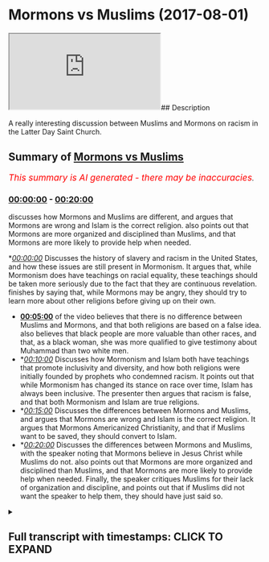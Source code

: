 # Mormons vs Muslims (2017-08-01)

<iframe loading='lazy' src='https://www.youtube.com/embed/_IHsxI76Ztc'></iframe>## Description

A really interesting discussion between Muslims and Mormons on racism in the Latter Day Saint Church.

## Summary of [Mormons vs Muslims](https://www.youtube.com/watch?v=_IHsxI76Ztc)


*<span style="color:red; font-size:125%">This summary is AI generated - there may be inaccuracies</span>. [](/)*

### [00:00:00](https://www.youtube.com/watch?v=_IHsxI76Ztc&t=0) - [00:20:00](https://www.youtube.com/watch?v=_IHsxI76Ztc&t=1200)

 discusses how Mormons and Muslims are different, and argues that Mormons are wrong and Islam is the correct religion. also points out that Mormons are more organized and disciplined than Muslims, and that Mormons are more likely to provide help when needed.

**[00:00:00](https://www.youtube.com/watch?v=_IHsxI76Ztc&t=0)* Discusses the history of slavery and racism in the United States, and how these issues are still present in Mormonism. It argues that, while Mormonism does have teachings on racial equality, these teachings should be taken more seriously due to the fact that they are continuous revelation.  finishes by saying that, while Mormons may be angry, they should try to learn more about other religions before giving up on their own.
* **[00:05:00](https://www.youtube.com/watch?v=_IHsxI76Ztc&t=300)** of the video believes that there is no difference between Muslims and Mormons, and that both religions are based on a false idea. also believes that black people are more valuable than other races, and that, as a black woman, she was more qualified to give testimony about Muhammad than two white men.
* **[00:10:00](https://www.youtube.com/watch?v=_IHsxI76Ztc&t=600)* Discusses how Mormonism and Islam both have teachings that promote inclusivity and diversity, and how both religions were initially founded by prophets who condemned racism. It points out that while Mormonism has changed its stance on race over time, Islam has always been inclusive. The presenter then argues that racism is false, and that both Mormonism and Islam are true religions.
* **[00:15:00](https://www.youtube.com/watch?v=_IHsxI76Ztc&t=900)* Discusses the differences between Mormons and Muslims, and argues that Mormons are wrong and Islam is the correct religion. It argues that Mormons Americanized Christianity, and that if Muslims want to be saved, they should convert to Islam.
* **[00:20:00](https://www.youtube.com/watch?v=_IHsxI76Ztc&t=1200)* Discusses the differences between Mormons and Muslims, with the speaker noting that Mormons believe in Jesus Christ while Muslims do not. also points out that Mormons are more organized and disciplined than Muslims, and that Mormons are more likely to provide help when needed. Finally, the speaker critiques Muslims for their lack of organization and discipline, and points out that if Muslims did not want the speaker to help them, they should have just said so.

<details><summary><h2>Full transcript with timestamps: CLICK TO EXPAND</h2></summary>

[0:00:00](https://youtu.be/_IHsxI76Ztc?t=0) wanted let's compile in the area thank  
[0:00:02](https://youtu.be/_IHsxI76Ztc?t=2) you thank you  
[0:00:03](https://youtu.be/_IHsxI76Ztc?t=3) now there was a group of customers with  
[0:00:05](https://youtu.be/_IHsxI76Ztc?t=5) them as we know Joseph Smith existed in  
[0:00:11](https://youtu.be/_IHsxI76Ztc?t=11) the kind of all I would like the 18100 M  
[0:00:16](https://youtu.be/_IHsxI76Ztc?t=16) okay if you notice okay that was a  
[0:00:18](https://youtu.be/_IHsxI76Ztc?t=18) build-up to what we know is there  
[0:00:20](https://youtu.be/_IHsxI76Ztc?t=20) welcome to the world  
[0:00:21](https://youtu.be/_IHsxI76Ztc?t=21) yeah yes all vision ever been seen by  
[0:00:24](https://youtu.be/_IHsxI76Ztc?t=24) yes as we know it exactly what is going  
[0:00:26](https://youtu.be/_IHsxI76Ztc?t=26) on  
[0:00:28](https://youtu.be/_IHsxI76Ztc?t=28) now obviously there was the issue of  
[0:00:31](https://youtu.be/_IHsxI76Ztc?t=31) slavery I'm not saying that the slavery  
[0:00:32](https://youtu.be/_IHsxI76Ztc?t=32) were existed in Utah but I don't think  
[0:00:35](https://youtu.be/_IHsxI76Ztc?t=35) it did exist in Utah am Jules video we  
[0:00:38](https://youtu.be/_IHsxI76Ztc?t=38) saw a river I was all over murder with  
[0:00:41](https://youtu.be/_IHsxI76Ztc?t=41) it just doesn't say in stone yet alright  
[0:00:44](https://youtu.be/_IHsxI76Ztc?t=44) so about one thing is I don't think Utah  
[0:00:46](https://youtu.be/_IHsxI76Ztc?t=46) necessarily hideslate whole saying I'm  
[0:00:48](https://youtu.be/_IHsxI76Ztc?t=48) okay  
[0:00:48](https://youtu.be/_IHsxI76Ztc?t=48) Oh Missouri I'm not sure yeah but the  
[0:00:51](https://youtu.be/_IHsxI76Ztc?t=51) point is I was looking for historical  
[0:00:54](https://youtu.be/_IHsxI76Ztc?t=54) final and I realized that not high  
[0:01:00](https://youtu.be/_IHsxI76Ztc?t=60) during the business  
[0:01:01](https://youtu.be/_IHsxI76Ztc?t=61) bundesliga on the probe of great would  
[0:01:04](https://youtu.be/_IHsxI76Ztc?t=64) you collect a great price okay which is  
[0:01:07](https://youtu.be/_IHsxI76Ztc?t=67) not a book just available on the books  
[0:01:08](https://youtu.be/_IHsxI76Ztc?t=68) different than ever write it with a  
[0:01:11](https://youtu.be/_IHsxI76Ztc?t=71) certain body okay now let me say what I  
[0:01:12](https://youtu.be/_IHsxI76Ztc?t=72) said and what I remember someone who is  
[0:01:16](https://youtu.be/_IHsxI76Ztc?t=76) basically a moment how much yeah  
[0:01:18](https://youtu.be/_IHsxI76Ztc?t=78) he became say became was Orion father  
[0:01:20](https://youtu.be/_IHsxI76Ztc?t=80) was a woman  
[0:01:22](https://youtu.be/_IHsxI76Ztc?t=82) he said that isn't that book that you  
[0:01:25](https://youtu.be/_IHsxI76Ztc?t=85) know this whole thing of the fix to the  
[0:01:27](https://youtu.be/_IHsxI76Ztc?t=87) first half which is alluded to in  
[0:01:29](https://youtu.be/_IHsxI76Ztc?t=89) Genesis chapter 9 verse 22 of the  
[0:01:32](https://youtu.be/_IHsxI76Ztc?t=92) dividing this curse is now spoken of in  
[0:01:38](https://youtu.be/_IHsxI76Ztc?t=98) derivative great right sorry let me  
[0:01:42](https://youtu.be/_IHsxI76Ztc?t=102) where black people are hurt and having a  
[0:01:45](https://youtu.be/_IHsxI76Ztc?t=105) curse because they're black beginners  
[0:01:47](https://youtu.be/_IHsxI76Ztc?t=107) now wives in you can threaten upon is  
[0:01:51](https://youtu.be/_IHsxI76Ztc?t=111) that 1978 or whatever it was there was a  
[0:01:54](https://youtu.be/_IHsxI76Ztc?t=114) report with in Mormonism whereby this  
[0:01:58](https://youtu.be/_IHsxI76Ztc?t=118) was now not not that was not something  
[0:02:00](https://youtu.be/_IHsxI76Ztc?t=120) to believe so because you guys believe  
[0:02:03](https://youtu.be/_IHsxI76Ztc?t=123) in continuous revelation but the point  
[0:02:06](https://youtu.be/_IHsxI76Ztc?t=126) is you don't see a problematic now one  
[0:02:08](https://youtu.be/_IHsxI76Ztc?t=128) point that in your scriptures that there  
[0:02:11](https://youtu.be/_IHsxI76Ztc?t=131) was references kind of racial horse  
[0:02:14](https://youtu.be/_IHsxI76Ztc?t=134) referal which which at the time of  
[0:02:16](https://youtu.be/_IHsxI76Ztc?t=136) slavery could have defied my first  
[0:02:18](https://youtu.be/_IHsxI76Ztc?t=138) official judges about the 50-day Gemini  
[0:02:21](https://youtu.be/_IHsxI76Ztc?t=141) so Native Americans that reason why  
[0:02:24](https://youtu.be/_IHsxI76Ztc?t=144) there's a traction  
[0:02:24](https://youtu.be/_IHsxI76Ztc?t=144) [Music]  
[0:02:28](https://youtu.be/_IHsxI76Ztc?t=148) No yes at the time was a very hard  
[0:02:31](https://youtu.be/_IHsxI76Ztc?t=151) decision of arias is just so nice  
[0:02:33](https://youtu.be/_IHsxI76Ztc?t=153) nononononono 98 okay a black man  
[0:02:38](https://youtu.be/_IHsxI76Ztc?t=158) couldn't come home because it we know in  
[0:02:40](https://youtu.be/_IHsxI76Ztc?t=160) our priesthood is the power event  
[0:02:45](https://youtu.be/_IHsxI76Ztc?t=165) Godfather industry so our school my  
[0:02:49](https://youtu.be/_IHsxI76Ztc?t=169) assumption is a premiere outside no no  
[0:02:51](https://youtu.be/_IHsxI76Ztc?t=171) y-you can't go into the quizzes you can  
[0:02:53](https://youtu.be/_IHsxI76Ztc?t=173) Arnold and so on this time they were  
[0:02:57](https://youtu.be/_IHsxI76Ztc?t=177) choice now so I'm trying to get  
[0:03:07](https://youtu.be/_IHsxI76Ztc?t=187) montemagno me what is a multi-city no no  
[0:03:14](https://youtu.be/_IHsxI76Ztc?t=194) you guys it's just a training ever ever  
[0:03:16](https://youtu.be/_IHsxI76Ztc?t=196) done the dream operated no nobody we  
[0:03:22](https://youtu.be/_IHsxI76Ztc?t=202) want to help you people t really  
[0:03:23](https://youtu.be/_IHsxI76Ztc?t=203) entertain you guys learn with this not  
[0:03:27](https://youtu.be/_IHsxI76Ztc?t=207) all biographies of them is really  
[0:03:30](https://youtu.be/_IHsxI76Ztc?t=210) learning I'll be honest with you I think  
[0:03:32](https://youtu.be/_IHsxI76Ztc?t=212) you guys do it officially you go amended  
[0:03:34](https://youtu.be/_IHsxI76Ztc?t=214) it now anyways you need a modern use any  
[0:03:37](https://youtu.be/_IHsxI76Ztc?t=217) when you're angry  
[0:03:38](https://youtu.be/_IHsxI76Ztc?t=218) will be what the classic exactly you  
[0:03:41](https://youtu.be/_IHsxI76Ztc?t=221) must look more serious to you anyways go  
[0:03:44](https://youtu.be/_IHsxI76Ztc?t=224) into some enough so what means winter  
[0:03:48](https://youtu.be/_IHsxI76Ztc?t=228) obscurity for the night to be a so I  
[0:03:56](https://youtu.be/_IHsxI76Ztc?t=236) know why  
[0:04:02](https://youtu.be/_IHsxI76Ztc?t=242) why give up your bike when you write for  
[0:04:07](https://youtu.be/_IHsxI76Ztc?t=247) [Music]  
[0:04:09](https://youtu.be/_IHsxI76Ztc?t=249) at some point they all they all they all  
[0:04:19](https://youtu.be/_IHsxI76Ztc?t=259) die and then that's understand why harm  
[0:04:23](https://youtu.be/_IHsxI76Ztc?t=263) room is in the search of West where I do  
[0:04:25](https://youtu.be/_IHsxI76Ztc?t=265) hanwen joke sustain restore are talking  
[0:04:35](https://youtu.be/_IHsxI76Ztc?t=275) about the bowels black people receiving  
[0:04:36](https://youtu.be/_IHsxI76Ztc?t=276) the reason why or something that they  
[0:04:39](https://youtu.be/_IHsxI76Ztc?t=279) don't know your shoot to make you a  
[0:04:43](https://youtu.be/_IHsxI76Ztc?t=283) proper game at least is ok well let me  
[0:04:51](https://youtu.be/_IHsxI76Ztc?t=291) say one thing I know I look sure this is  
[0:04:53](https://youtu.be/_IHsxI76Ztc?t=293) true why well I heard that you guys are  
[0:04:55](https://youtu.be/_IHsxI76Ztc?t=295) not allowed to receive like it all out  
[0:04:57](https://youtu.be/_IHsxI76Ztc?t=297) to hear anywhere else on religion okay  
[0:05:01](https://youtu.be/_IHsxI76Ztc?t=301) we could I'll just tell you something  
[0:05:03](https://youtu.be/_IHsxI76Ztc?t=303) about my religion quickly oily when was  
[0:05:06](https://youtu.be/_IHsxI76Ztc?t=306) almost again I believe in Jesus Christ I  
[0:05:09](https://youtu.be/_IHsxI76Ztc?t=309) hate to Messiah is the Word of God that  
[0:05:10](https://youtu.be/_IHsxI76Ztc?t=310) he's you know he does miracles will get  
[0:05:13](https://youtu.be/_IHsxI76Ztc?t=313) okay believe in the virgin mary and then  
[0:05:17](https://youtu.be/_IHsxI76Ztc?t=317) we'll be in the finest of the bones  
[0:05:19](https://youtu.be/_IHsxI76Ztc?t=319) who came to the Arabian Peninsula and he  
[0:05:23](https://youtu.be/_IHsxI76Ztc?t=323) said that he was a final prophet and  
[0:05:25](https://youtu.be/_IHsxI76Ztc?t=325) that there was also is going to be after  
[0:05:26](https://youtu.be/_IHsxI76Ztc?t=326) him  
[0:05:28](https://youtu.be/_IHsxI76Ztc?t=328) society the void but also that he is he  
[0:05:33](https://youtu.be/_IHsxI76Ztc?t=333) says the whole team attraction that's  
[0:05:35](https://youtu.be/_IHsxI76Ztc?t=335) all beneath the problems of life of  
[0:05:37](https://youtu.be/_IHsxI76Ztc?t=337) Oregon Washington one believe in a woman  
[0:05:39](https://youtu.be/_IHsxI76Ztc?t=339) before she was on the people who stayed  
[0:05:42](https://youtu.be/_IHsxI76Ztc?t=342) at the Piranha shooting the rest a  
[0:05:43](https://youtu.be/_IHsxI76Ztc?t=343) little  
[0:05:45](https://youtu.be/_IHsxI76Ztc?t=345) you know welcome now from our  
[0:05:48](https://youtu.be/_IHsxI76Ztc?t=348) perspective in your engagement veg  
[0:05:50](https://youtu.be/_IHsxI76Ztc?t=350) relation Mohammed aura there's no  
[0:05:53](https://youtu.be/_IHsxI76Ztc?t=353) difference between a black man a white  
[0:05:54](https://youtu.be/_IHsxI76Ztc?t=354) man our Arab or non Arab got the best of  
[0:05:57](https://youtu.be/_IHsxI76Ztc?t=357) you are those who are best now making  
[0:05:58](https://youtu.be/_IHsxI76Ztc?t=358) the other if we were to compare it a  
[0:06:01](https://youtu.be/_IHsxI76Ztc?t=361) statement which gave us all the two  
[0:06:03](https://youtu.be/_IHsxI76Ztc?t=363) hundred years ago Joe Smith with with  
[0:06:06](https://youtu.be/_IHsxI76Ztc?t=366) what legend in the pride of an  
[0:06:08](https://youtu.be/_IHsxI76Ztc?t=368) appropriate idea would you say that you  
[0:06:11](https://youtu.be/_IHsxI76Ztc?t=371) slavit notion of registration everyone  
[0:06:13](https://youtu.be/_IHsxI76Ztc?t=373) is all directory person is more or less  
[0:06:17](https://youtu.be/_IHsxI76Ztc?t=377) true more or less something follow today  
[0:06:21](https://youtu.be/_IHsxI76Ztc?t=381) then that result in the soul of a person  
[0:06:23](https://youtu.be/_IHsxI76Ztc?t=383) I know  
[0:06:27](https://youtu.be/_IHsxI76Ztc?t=387) no but what is mention is that basically  
[0:06:30](https://youtu.be/_IHsxI76Ztc?t=390) because of the black people in America  
[0:06:34](https://youtu.be/_IHsxI76Ztc?t=394) so far you mentioned it clearly that  
[0:06:36](https://youtu.be/_IHsxI76Ztc?t=396) black people that's why it's one of the  
[0:06:38](https://youtu.be/_IHsxI76Ztc?t=398) justification to have fun apply given  
[0:06:40](https://youtu.be/_IHsxI76Ztc?t=400) the three dimensions again what would  
[0:06:43](https://youtu.be/_IHsxI76Ztc?t=403) you think is a more correct interface  
[0:06:44](https://youtu.be/_IHsxI76Ztc?t=404) you know that is no different than Rick  
[0:06:47](https://youtu.be/_IHsxI76Ztc?t=407) and that even the fourth or even if a  
[0:06:49](https://youtu.be/_IHsxI76Ztc?t=409) black man was in charge of you he's so  
[0:06:50](https://youtu.be/_IHsxI76Ztc?t=410) black say he's headed like a reason he  
[0:06:53](https://youtu.be/_IHsxI76Ztc?t=413) made this for agriculture they didn't  
[0:06:57](https://youtu.be/_IHsxI76Ztc?t=417) really accept black authority yeah  
[0:06:58](https://youtu.be/_IHsxI76Ztc?t=418) corporal carpenter showed us a blackest  
[0:07:01](https://youtu.be/_IHsxI76Ztc?t=421) of men weasel evil and used to Salem  
[0:07:03](https://youtu.be/_IHsxI76Ztc?t=423) anybody who said even if the blackest  
[0:07:05](https://youtu.be/_IHsxI76Ztc?t=425) man both abroad could be here and he was  
[0:07:08](https://youtu.be/_IHsxI76Ztc?t=428) in charge he would have to follow what  
[0:07:10](https://youtu.be/_IHsxI76Ztc?t=430) you said Jose is a very interesting as  
[0:07:14](https://youtu.be/_IHsxI76Ztc?t=434) well like some people here in the  
[0:07:16](https://youtu.be/_IHsxI76Ztc?t=436) speaker's corner we're shooting for some  
[0:07:17](https://youtu.be/_IHsxI76Ztc?t=437) up in a register religious factory I  
[0:07:19](https://youtu.be/_IHsxI76Ztc?t=439) came across from that and a sexist  
[0:07:21](https://youtu.be/_IHsxI76Ztc?t=441) religion is or you know heard the  
[0:07:23](https://youtu.be/_IHsxI76Ztc?t=443) subjugation of women at night agent ray  
[0:07:26](https://youtu.be/_IHsxI76Ztc?t=446) there's a [ __ ] who she's a resident  
[0:07:27](https://youtu.be/_IHsxI76Ztc?t=447) products which is our second most  
[0:07:28](https://youtu.be/_IHsxI76Ztc?t=448) authentic book of the Quran yeah but I'm  
[0:07:30](https://youtu.be/_IHsxI76Ztc?t=450) not really with the water clock then the  
[0:07:32](https://youtu.be/_IHsxI76Ztc?t=452) party which is something this happy in  
[0:07:35](https://youtu.be/_IHsxI76Ztc?t=455) terms that is laid upon hot buttons if  
[0:07:37](https://youtu.be/_IHsxI76Ztc?t=457) not hiding yeah awkward no hide it was  
[0:07:40](https://youtu.be/_IHsxI76Ztc?t=460) individual  
[0:07:42](https://youtu.be/_IHsxI76Ztc?t=462) Mannie okay so a woman came and listened  
[0:07:47](https://youtu.be/_IHsxI76Ztc?t=467) to this through the black woman I'm just  
[0:07:49](https://youtu.be/_IHsxI76Ztc?t=469) going to finish off I'll be done before  
[0:07:51](https://youtu.be/_IHsxI76Ztc?t=471) minute ever even so I've got a black  
[0:07:53](https://youtu.be/_IHsxI76Ztc?t=473) woman came through the black a black  
[0:07:58](https://youtu.be/_IHsxI76Ztc?t=478) woman so she wasn't just a woman what  
[0:08:00](https://youtu.be/_IHsxI76Ztc?t=480) she was a black woman she came to the  
[0:08:03](https://youtu.be/_IHsxI76Ztc?t=483) problem and I'm basically we have a  
[0:08:05](https://youtu.be/_IHsxI76Ztc?t=485) ruling a slam whereby if you're if  
[0:08:07](https://youtu.be/_IHsxI76Ztc?t=487) you're if you take the milk you think  
[0:08:10](https://youtu.be/_IHsxI76Ztc?t=490) the breast milk of a woman  
[0:08:12](https://youtu.be/_IHsxI76Ztc?t=492) you can't will marry my and if a woman  
[0:08:17](https://youtu.be/_IHsxI76Ztc?t=497) if two people Britain look like a man  
[0:08:20](https://youtu.be/_IHsxI76Ztc?t=500) and a woman  
[0:08:20](https://youtu.be/_IHsxI76Ztc?t=500) then they becomes like like references  
[0:08:23](https://youtu.be/_IHsxI76Ztc?t=503) not exactly brother-sister but like  
[0:08:25](https://youtu.be/_IHsxI76Ztc?t=505) progress is there those hurdles that  
[0:08:27](https://youtu.be/_IHsxI76Ztc?t=507) kind of maternal thing no black woman  
[0:08:30](https://youtu.be/_IHsxI76Ztc?t=510) came she said I gave milk to this you  
[0:08:34](https://youtu.be/_IHsxI76Ztc?t=514) guys are very multi didn't know and  
[0:08:37](https://youtu.be/_IHsxI76Ztc?t=517) untied one yet  
[0:08:39](https://youtu.be/_IHsxI76Ztc?t=519) that means they call me Mary now choose  
[0:08:43](https://youtu.be/_IHsxI76Ztc?t=523) up one black woman yeah she gave that  
[0:08:45](https://youtu.be/_IHsxI76Ztc?t=525) testimony and he asked that was a man we  
[0:08:49](https://youtu.be/_IHsxI76Ztc?t=529) were definitely said no no she's lying  
[0:08:51](https://youtu.be/_IHsxI76Ztc?t=531) here she said he's Dutch alliance the  
[0:08:53](https://youtu.be/_IHsxI76Ztc?t=533) Prophet said you hear what she said in  
[0:08:55](https://youtu.be/_IHsxI76Ztc?t=535) otherwise in this situation we took the  
[0:08:57](https://youtu.be/_IHsxI76Ztc?t=537) testimony of a black woman over the  
[0:09:00](https://youtu.be/_IHsxI76Ztc?t=540) testimony of two men now one man in this  
[0:09:04](https://youtu.be/_IHsxI76Ztc?t=544) case I wouldn't had the point I'm making  
[0:09:05](https://youtu.be/_IHsxI76Ztc?t=545) here is that when it comes to the  
[0:09:08](https://youtu.be/_IHsxI76Ztc?t=548) slamming race we have a very strict  
[0:09:10](https://youtu.be/_IHsxI76Ztc?t=550) policy with race we don't believe that  
[0:09:13](https://youtu.be/_IHsxI76Ztc?t=553) anyone wears campaign and in any time  
[0:09:15](https://youtu.be/_IHsxI76Ztc?t=555) more valuable than another race  
[0:09:18](https://youtu.be/_IHsxI76Ztc?t=558) this woman who was a black woman and the  
[0:09:20](https://youtu.be/_IHsxI76Ztc?t=560) lower certified with no she was she  
[0:09:21](https://youtu.be/_IHsxI76Ztc?t=561) black while she was a black woman  
[0:09:23](https://youtu.be/_IHsxI76Ztc?t=563) because women were seen as low as or so  
[0:09:25](https://youtu.be/_IHsxI76Ztc?t=565) light enough ie there was a strong  
[0:09:27](https://youtu.be/_IHsxI76Ztc?t=567) patriarchy and she was not just a woman  
[0:09:29](https://youtu.be/_IHsxI76Ztc?t=569) but a black woman  
[0:09:30](https://youtu.be/_IHsxI76Ztc?t=570) so the Prophet said you know you have to  
[0:09:33](https://youtu.be/_IHsxI76Ztc?t=573) be divorced  
[0:09:34](https://youtu.be/_IHsxI76Ztc?t=574) and he created a divorce between the  
[0:09:35](https://youtu.be/_IHsxI76Ztc?t=575) student which is based on such motives  
[0:09:37](https://youtu.be/_IHsxI76Ztc?t=577) that one  
[0:09:37](https://youtu.be/_IHsxI76Ztc?t=577) which is a very simple thing now the  
[0:09:39](https://youtu.be/_IHsxI76Ztc?t=579) point I'll make an adjustment you guys I  
[0:09:44](https://youtu.be/_IHsxI76Ztc?t=584) believe that you should come to its left  
[0:09:47](https://youtu.be/_IHsxI76Ztc?t=587) white because I think you know and I  
[0:09:50](https://youtu.be/_IHsxI76Ztc?t=590) know that what I've just described to  
[0:09:52](https://youtu.be/_IHsxI76Ztc?t=592) you in terms of rate is more for  
[0:09:54](https://youtu.be/_IHsxI76Ztc?t=594) sensitivity than what you had in the  
[0:09:57](https://youtu.be/_IHsxI76Ztc?t=597) face and I believe that if you are  
[0:10:00](https://youtu.be/_IHsxI76Ztc?t=600) person that doesn't believe is racism I  
[0:10:02](https://youtu.be/_IHsxI76Ztc?t=602) know you're not accept that your  
[0:10:04](https://youtu.be/_IHsxI76Ztc?t=604) personal friend the only religion diet  
[0:10:07](https://youtu.be/_IHsxI76Ztc?t=607) believe there's at least racist religion  
[0:10:09](https://youtu.be/_IHsxI76Ztc?t=609) and the most inclusive diverse religion  
[0:10:11](https://youtu.be/_IHsxI76Ztc?t=611) of the whole world is a plan based on  
[0:10:13](https://youtu.be/_IHsxI76Ztc?t=613) that fact alone if you guys believe that  
[0:10:14](https://youtu.be/_IHsxI76Ztc?t=614) racism is a bad thing I should become I  
[0:10:18](https://youtu.be/_IHsxI76Ztc?t=618) believe the comet is the final comeback  
[0:10:20](https://youtu.be/_IHsxI76Ztc?t=620) what do you say to that well the whole  
[0:10:23](https://youtu.be/_IHsxI76Ztc?t=623) thing that I heard you say that like the  
[0:10:25](https://youtu.be/_IHsxI76Ztc?t=625) only thing such a hard surface has now  
[0:10:28](https://youtu.be/_IHsxI76Ztc?t=628) there are churches were saying we were  
[0:10:30](https://youtu.be/_IHsxI76Ztc?t=630) accepting of everyone what makes it  
[0:10:33](https://youtu.be/_IHsxI76Ztc?t=633) torture chalice rates at one point one  
[0:10:37](https://youtu.be/_IHsxI76Ztc?t=637) point in time the founder of latter-day  
[0:10:40](https://youtu.be/_IHsxI76Ztc?t=640) saints is appalled a woman is a nice  
[0:10:42](https://youtu.be/_IHsxI76Ztc?t=642) place  
[0:10:42](https://youtu.be/_IHsxI76Ztc?t=642) Joseph Smith who is meant to be a  
[0:10:45](https://youtu.be/_IHsxI76Ztc?t=645) prophet and relieved revelation from God  
[0:10:47](https://youtu.be/_IHsxI76Ztc?t=647) had raised disbelief now we're saying  
[0:10:50](https://youtu.be/_IHsxI76Ztc?t=650) that these race beliefs are unacceptable  
[0:10:52](https://youtu.be/_IHsxI76Ztc?t=652) and they no point in time were  
[0:10:54](https://youtu.be/_IHsxI76Ztc?t=654) acceptable so when he's setting it was  
[0:10:56](https://youtu.be/_IHsxI76Ztc?t=656) not acceptable and when he said now is  
[0:10:58](https://youtu.be/_IHsxI76Ztc?t=658) not acceptable  
[0:10:59](https://youtu.be/_IHsxI76Ztc?t=659) therefore we should reject because what  
[0:11:01](https://youtu.be/_IHsxI76Ztc?t=661) he said is like why he said was wrong  
[0:11:02](https://youtu.be/_IHsxI76Ztc?t=662) together so it's not about race it's  
[0:11:05](https://youtu.be/_IHsxI76Ztc?t=665) about unity diversity obeying God and  
[0:11:09](https://youtu.be/_IHsxI76Ztc?t=669) that's okay so highest knowledge your  
[0:11:10](https://youtu.be/_IHsxI76Ztc?t=670) beauty  
[0:11:13](https://youtu.be/_IHsxI76Ztc?t=673) you guys want to look I know I know  
[0:11:16](https://youtu.be/_IHsxI76Ztc?t=676) you're on a mission  
[0:11:16](https://youtu.be/_IHsxI76Ztc?t=676) I can't window okay you understand my  
[0:11:30](https://youtu.be/_IHsxI76Ztc?t=690) point hey I know you're never look  
[0:11:32](https://youtu.be/_IHsxI76Ztc?t=692) you're on a mission be on a mission yes  
[0:11:35](https://youtu.be/_IHsxI76Ztc?t=695) told you to come here and I know it is  
[0:11:38](https://youtu.be/_IHsxI76Ztc?t=698) the least thing that you'd have expected  
[0:11:40](https://youtu.be/_IHsxI76Ztc?t=700) to come and become something else  
[0:11:41](https://youtu.be/_IHsxI76Ztc?t=701) you know the Bible say something  
[0:11:43](https://youtu.be/_IHsxI76Ztc?t=703) beautiful it says seek is the truth and  
[0:11:46](https://youtu.be/_IHsxI76Ztc?t=706) the truth shall set you free now you  
[0:11:49](https://youtu.be/_IHsxI76Ztc?t=709) will know you accept my premise that  
[0:11:51](https://youtu.be/_IHsxI76Ztc?t=711) racism is intrinsically a false  
[0:11:53](https://youtu.be/_IHsxI76Ztc?t=713) statement you've accepted also the hell  
[0:11:56](https://youtu.be/_IHsxI76Ztc?t=716) am I am giving you the proof for it  
[0:11:58](https://youtu.be/_IHsxI76Ztc?t=718) Islam is a religion of inclusivity and  
[0:12:01](https://youtu.be/_IHsxI76Ztc?t=721) includes already we will accept it also  
[0:12:04](https://youtu.be/_IHsxI76Ztc?t=724) in humanism there is the idea of racism  
[0:12:07](https://youtu.be/_IHsxI76Ztc?t=727) I need them what their home have  
[0:12:08](https://youtu.be/_IHsxI76Ztc?t=728) signified we just adjust one so  
[0:12:12](https://youtu.be/_IHsxI76Ztc?t=732) therefore when we come to an  
[0:12:13](https://youtu.be/_IHsxI76Ztc?t=733) epistemological decision which is more  
[0:12:15](https://youtu.be/_IHsxI76Ztc?t=735) to remember in the boys wrapping it  
[0:12:17](https://youtu.be/_IHsxI76Ztc?t=737) deeply like what you're saying is  
[0:12:18](https://youtu.be/_IHsxI76Ztc?t=738) available you're basing the whole  
[0:12:20](https://youtu.be/_IHsxI76Ztc?t=740) relationship yes sir  
[0:12:24](https://youtu.be/_IHsxI76Ztc?t=744) but I believe it's intrinsically true if  
[0:12:27](https://youtu.be/_IHsxI76Ztc?t=747) that is one yeah and that's why God big  
[0:12:30](https://youtu.be/_IHsxI76Ztc?t=750) people over the graffiti and God created  
[0:12:33](https://youtu.be/_IHsxI76Ztc?t=753) other people bore those of you just hear  
[0:12:35](https://youtu.be/_IHsxI76Ztc?t=755) the Calliope yeah I stated the black  
[0:12:37](https://youtu.be/_IHsxI76Ztc?t=757) people why do you think why do you think  
[0:12:40](https://youtu.be/_IHsxI76Ztc?t=760) I will preserve the white over the black  
[0:12:42](https://youtu.be/_IHsxI76Ztc?t=762) robes of that was right all of them are  
[0:12:44](https://youtu.be/_IHsxI76Ztc?t=764) beautiful that's right the religion has  
[0:12:47](https://youtu.be/_IHsxI76Ztc?t=767) to be it has absolutely all over there  
[0:12:49](https://youtu.be/_IHsxI76Ztc?t=769) all of the reason Absalom if there is  
[0:12:51](https://youtu.be/_IHsxI76Ztc?t=771) anything which is true and iterator  
[0:12:54](https://youtu.be/_IHsxI76Ztc?t=774) then there is a possibility and distinct  
[0:13:00](https://youtu.be/_IHsxI76Ztc?t=780) use at any time what I need so if there  
[0:13:02](https://youtu.be/_IHsxI76Ztc?t=782) was any time because it's not started  
[0:13:04](https://youtu.be/_IHsxI76Ztc?t=784) okay they were not including the  
[0:13:05](https://youtu.be/_IHsxI76Ztc?t=785) priesthood present 97 here therefore 3  
[0:13:09](https://youtu.be/_IHsxI76Ztc?t=789) 1978 it was ok to berate pranaya greater  
[0:13:13](https://youtu.be/_IHsxI76Ztc?t=793) okay so here we're saying what was true  
[0:13:16](https://youtu.be/_IHsxI76Ztc?t=796) 1979 I was through 1977 to 1978  
[0:13:46](https://youtu.be/_IHsxI76Ztc?t=826) where he was born but one was there is  
[0:13:49](https://youtu.be/_IHsxI76Ztc?t=829) one early yes oh thank you  
[0:13:59](https://youtu.be/_IHsxI76Ztc?t=839) if you are you understand I am serious  
[0:14:03](https://youtu.be/_IHsxI76Ztc?t=843) now our church your state revelation and  
[0:14:06](https://youtu.be/_IHsxI76Ztc?t=846) we don't know why you can follow me the  
[0:14:15](https://youtu.be/_IHsxI76Ztc?t=855) last time God 17 simple do you look at  
[0:14:21](https://youtu.be/_IHsxI76Ztc?t=861) us yeah it was a scuffle Joe Smith by  
[0:14:24](https://youtu.be/_IHsxI76Ztc?t=864) the way it wasn't because it was  
[0:14:25](https://youtu.be/_IHsxI76Ztc?t=865) continuous revelation of someone else  
[0:14:26](https://youtu.be/_IHsxI76Ztc?t=866) Roger Smith  
[0:14:27](https://youtu.be/_IHsxI76Ztc?t=867) yeah it wasn't Joe Smith says damn that  
[0:14:31](https://youtu.be/_IHsxI76Ztc?t=871) don't it was someone else so when we  
[0:14:33](https://youtu.be/_IHsxI76Ztc?t=873) came off thank you  
[0:14:35](https://youtu.be/_IHsxI76Ztc?t=875) I don't think you see Islam from the  
[0:14:38](https://youtu.be/_IHsxI76Ztc?t=878) biggity focus on from the famed American  
[0:14:44](https://youtu.be/_IHsxI76Ztc?t=884) Jana so it when Islam came to him it was  
[0:14:48](https://youtu.be/_IHsxI76Ztc?t=888) resolved at that point he said in the  
[0:14:51](https://youtu.be/_IHsxI76Ztc?t=891) regulation of an Arab there is no  
[0:14:54](https://youtu.be/_IHsxI76Ztc?t=894) difference between the black and white  
[0:14:55](https://youtu.be/_IHsxI76Ztc?t=895) except impiety dawn was no fire don't  
[0:14:58](https://youtu.be/_IHsxI76Ztc?t=898) fall for something that is better than  
[0:15:00](https://youtu.be/_IHsxI76Ztc?t=900) others whatever race he is whatever he  
[0:15:02](https://youtu.be/_IHsxI76Ztc?t=902) came from whatever whatever you know you  
[0:15:05](https://youtu.be/_IHsxI76Ztc?t=905) know his his features are still the same  
[0:15:08](https://youtu.be/_IHsxI76Ztc?t=908) he will be it will be better than the  
[0:15:10](https://youtu.be/_IHsxI76Ztc?t=910) other ones who are called them from  
[0:15:12](https://youtu.be/_IHsxI76Ztc?t=912) thinking that he you know came from the  
[0:15:14](https://youtu.be/_IHsxI76Ztc?t=914) tribe of Judah or of the whatever so  
[0:15:16](https://youtu.be/_IHsxI76Ztc?t=916) that's what it was soon at the pony so  
[0:15:18](https://youtu.be/_IHsxI76Ztc?t=918) that's why why it was in Seoul at the  
[0:15:19](https://youtu.be/_IHsxI76Ztc?t=919) spot at the point from the beginning at  
[0:15:21](https://youtu.be/_IHsxI76Ztc?t=921) that time say by the way all recent  
[0:15:24](https://youtu.be/_IHsxI76Ztc?t=924) fallen transportable al-gaddafi is done  
[0:15:27](https://youtu.be/_IHsxI76Ztc?t=927) this nation here so who has to be  
[0:15:30](https://youtu.be/_IHsxI76Ztc?t=930) resolved in the folder from the  
[0:15:32](https://youtu.be/_IHsxI76Ztc?t=932) beginning so folder for later people  
[0:15:35](https://youtu.be/_IHsxI76Ztc?t=935) they will not look down from the other  
[0:15:37](https://youtu.be/_IHsxI76Ztc?t=937) day the agreement is management you know  
[0:15:43](https://youtu.be/_IHsxI76Ztc?t=943) what issue is different it seems like  
[0:15:45](https://youtu.be/_IHsxI76Ztc?t=945) Joseph Smith and there's no disrespect  
[0:15:47](https://youtu.be/_IHsxI76Ztc?t=947) to woman in ours be the one perspective  
[0:15:50](https://youtu.be/_IHsxI76Ztc?t=950) but it woman in them and Java both of  
[0:15:54](https://youtu.be/_IHsxI76Ztc?t=954) them which came around the same time  
[0:15:55](https://youtu.be/_IHsxI76Ztc?t=955) like good Lord there's something brings  
[0:15:58](https://youtu.be/_IHsxI76Ztc?t=958) them in common is that they're very  
[0:15:59](https://youtu.be/_IHsxI76Ztc?t=959) American with a hard life I miss the  
[0:16:01](https://youtu.be/_IHsxI76Ztc?t=961) land of opportunity make your own  
[0:16:02](https://youtu.be/_IHsxI76Ztc?t=962) religion I'm all saying that that's what  
[0:16:04](https://youtu.be/_IHsxI76Ztc?t=964) happened  
[0:16:04](https://youtu.be/_IHsxI76Ztc?t=964) let's just say that that could be an  
[0:16:07](https://youtu.be/_IHsxI76Ztc?t=967) extension of the capitalistic dream  
[0:16:08](https://youtu.be/_IHsxI76Ztc?t=968) Joseph Smith he seems to have  
[0:16:11](https://youtu.be/_IHsxI76Ztc?t=971) Americanized Christianity in the sense  
[0:16:13](https://youtu.be/_IHsxI76Ztc?t=973) that he's now made Missouri I'm over to  
[0:16:16](https://youtu.be/_IHsxI76Ztc?t=976) say heaven but he's made it into a  
[0:16:17](https://youtu.be/_IHsxI76Ztc?t=977) special place  
[0:16:19](https://youtu.be/_IHsxI76Ztc?t=979) came to America 40 people so now it just  
[0:16:22](https://youtu.be/_IHsxI76Ztc?t=982) seems like in feeling Americanization I  
[0:16:24](https://youtu.be/_IHsxI76Ztc?t=984) mean hegemonic power had to I didn't  
[0:16:28](https://youtu.be/_IHsxI76Ztc?t=988) have any free consulation  
[0:16:29](https://youtu.be/_IHsxI76Ztc?t=989) look you know proliferating to go into  
[0:16:31](https://youtu.be/_IHsxI76Ztc?t=991) America he's a chemical religion and  
[0:16:34](https://youtu.be/_IHsxI76Ztc?t=994) that is in line with social  
[0:16:37](https://youtu.be/_IHsxI76Ztc?t=997) understanding of that particular time so  
[0:16:39](https://youtu.be/_IHsxI76Ztc?t=999) when in the 1800's which okay to have  
[0:16:41](https://youtu.be/_IHsxI76Ztc?t=1001) black slate is okay and it was okay to  
[0:16:43](https://youtu.be/_IHsxI76Ztc?t=1003) whip them and humiliate them all these  
[0:16:47](https://youtu.be/_IHsxI76Ztc?t=1007) things this one have one so he was in  
[0:16:49](https://youtu.be/_IHsxI76Ztc?t=1009) line with that for what we're saying is  
[0:16:51](https://youtu.be/_IHsxI76Ztc?t=1011) that now that we can look at this  
[0:16:53](https://youtu.be/_IHsxI76Ztc?t=1013) recognizes what what happened there was  
[0:16:55](https://youtu.be/_IHsxI76Ztc?t=1015) completely wrong so he was wrong and if  
[0:16:58](https://youtu.be/_IHsxI76Ztc?t=1018) we say he's wrong  
[0:16:59](https://youtu.be/_IHsxI76Ztc?t=1019) and we come to like the future then it  
[0:17:00](https://youtu.be/_IHsxI76Ztc?t=1020) must be the case that there must be a  
[0:17:03](https://youtu.be/_IHsxI76Ztc?t=1023) religion if we believe in God that is  
[0:17:04](https://youtu.be/_IHsxI76Ztc?t=1024) true so which religion is there that  
[0:17:06](https://youtu.be/_IHsxI76Ztc?t=1026) doesn't have the curse of ham that  
[0:17:08](https://youtu.be/_IHsxI76Ztc?t=1028) doesn't have the problem of the Trinity  
[0:17:10](https://youtu.be/_IHsxI76Ztc?t=1030) with a [ __ ] so here is Lee and which  
[0:17:13](https://youtu.be/_IHsxI76Ztc?t=1033) is believed in Jesus Christ so you only  
[0:17:15](https://youtu.be/_IHsxI76Ztc?t=1035) have it so would you like to become  
[0:17:18](https://youtu.be/_IHsxI76Ztc?t=1038) Muslim today and wipe away all of your  
[0:17:19](https://youtu.be/_IHsxI76Ztc?t=1039) sins and worship one God I believe in  
[0:17:21](https://youtu.be/_IHsxI76Ztc?t=1041) the Quran and we'll give you to put up  
[0:17:23](https://youtu.be/_IHsxI76Ztc?t=1043) and we'll get you a new Reformation for  
[0:17:25](https://youtu.be/_IHsxI76Ztc?t=1045) him okay really how many vectors were  
[0:17:33](https://youtu.be/_IHsxI76Ztc?t=1053) young yes we're very ambitious if a big  
[0:17:36](https://youtu.be/_IHsxI76Ztc?t=1056) thing if I give you x unaffordable for  
[0:17:39](https://youtu.be/_IHsxI76Ztc?t=1059) the top normal again so you go to your  
[0:17:42](https://youtu.be/_IHsxI76Ztc?t=1062) salvation so what you see in the book a  
[0:17:44](https://youtu.be/_IHsxI76Ztc?t=1064) you know an exam if you're looking for  
[0:17:46](https://youtu.be/_IHsxI76Ztc?t=1066) salvation revelation teenagers run no  
[0:17:50](https://youtu.be/_IHsxI76Ztc?t=1070) way I can succeed  
[0:17:54](https://youtu.be/_IHsxI76Ztc?t=1074) I was surviving one is like a series of  
[0:18:57](https://youtu.be/_IHsxI76Ztc?t=1137) trees when I come in if I will forget  
[0:19:02](https://youtu.be/_IHsxI76Ztc?t=1142) the grant and I will find you and iris  
[0:19:04](https://youtu.be/_IHsxI76Ztc?t=1144) and  
[0:19:25](https://youtu.be/_IHsxI76Ztc?t=1165) okay this creature has a contradiction  
[0:19:27](https://youtu.be/_IHsxI76Ztc?t=1167) here isn't it  
[0:19:29](https://youtu.be/_IHsxI76Ztc?t=1169) I mean way to work I show you one right  
[0:19:39](https://youtu.be/_IHsxI76Ztc?t=1179) now everything else you know we wouldn't  
[0:19:53](https://youtu.be/_IHsxI76Ztc?t=1193) experience even if you show you I will  
[0:19:55](https://youtu.be/_IHsxI76Ztc?t=1195) reject you looking what if initially I  
[0:20:00](https://youtu.be/_IHsxI76Ztc?t=1200) want to be written as it is for  
[0:20:03](https://youtu.be/_IHsxI76Ztc?t=1203) professional you arrange for us in  
[0:20:06](https://youtu.be/_IHsxI76Ztc?t=1206) jiu-jitsu look I think you show me in  
[0:20:10](https://youtu.be/_IHsxI76Ztc?t=1210) the Quran how will you one more dress  
[0:20:14](https://youtu.be/_IHsxI76Ztc?t=1214) holder quite I'm telling you one  
[0:20:15](https://youtu.be/_IHsxI76Ztc?t=1215) you know what young people if the city  
[0:20:18](https://youtu.be/_IHsxI76Ztc?t=1218) was only the minute  
[0:20:19](https://youtu.be/_IHsxI76Ztc?t=1219) so why do when I said you know what I  
[0:20:22](https://youtu.be/_IHsxI76Ztc?t=1222) mean let me feel when I see those things  
[0:20:24](https://youtu.be/_IHsxI76Ztc?t=1224) I don't know any innovations the  
[0:20:27](https://youtu.be/_IHsxI76Ztc?t=1227) nightmare for you to starvation on the  
[0:20:29](https://youtu.be/_IHsxI76Ztc?t=1229) night and what if you don't want me to  
[0:20:31](https://youtu.be/_IHsxI76Ztc?t=1231) go go I don't you go help  
[0:21:08](https://youtu.be/_IHsxI76Ztc?t=1268) yeah  
[0:21:34](https://youtu.be/_IHsxI76Ztc?t=1294) [Music]  
[0:21:49](https://youtu.be/_IHsxI76Ztc?t=1309) you  
</details>